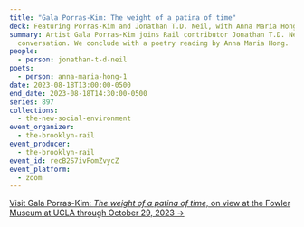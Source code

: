 ```yaml
---
title: "Gala Porras-Kim: The weight of a patina of time"
deck: Featuring Porras-Kim and Jonathan T.D. Neil, with Anna Maria Hong
summary: Artist Gala Porras-Kim joins Rail contributor Jonathan T.D. Neil for a
  conversation. We conclude with a poetry reading by Anna Maria Hong.
people:
  - person: jonathan-t-d-neil
poets:
  - person: anna-maria-hong-1
date: 2023-08-18T13:00:00-0500
end_date: 2023-08-18T14:30:00-0500
series: 897
collections:
  - the-new-social-environment
event_organizer:
  - the-brooklyn-rail
event_producer:
  - the-brooklyn-rail
event_id: recB2S7ivFomZvycZ
event_platform:
  - zoom
---
```

[V﻿isit Gala Porras-Kim: *The weight of a patina of time,* on view at the Fowler Museum at UCLA through October 29, 2023 →](https://fowler.ucla.edu/exhibitions/gala-porras-kim/)